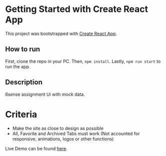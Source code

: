# Getting Started with Create React App

This project was bootstrapped with [Create React App](https://github.com/facebook/create-react-app).

## How to run

First, clone the repo in your PC.
Then, `npm install`.
Lastly, `npm run start` to run the app.

## Description

6sense assignment Ui with mock data.

# Criteria

-    Make the site as close to design as possible
-   All, Favorite and Archived Tabs must work
(Not accounted for responsive, animations, logos or other functions)

Live Demo can be found [here](https://zawhtetaung-zhared.github.io/6sense_mock/).

